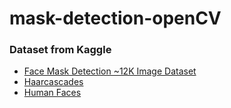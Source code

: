 # mask-detection-openCV

### Dataset from Kaggle
- [Face Mask Detection ~12K Image Dataset](https://www.kaggle.com/ashishjangra27/face-mask-12k-images-dataset)
- [Haarcascades](https://www.kaggle.com/lalitharajesh/haarcascades)
- [Human Faces](https://www.kaggle.com/ashwingupta3012/human-faces)
